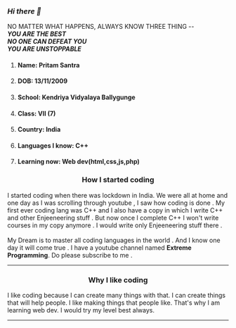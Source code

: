 ### _Hi there 👋_
NO MATTER WHAT HAPPENS, ALWAYS KNOW THREE THING --<br />
**_YOU ARE THE BEST_**<br />
**_NO ONE CAN DEFEAT YOU_**<br />
**_YOU ARE UNSTOPPABLE_**

<ol>
<li><h4>Name: Pritam Santra</h4></li>
<li><h4> DOB: 13/11/2009</h4></li>
<li><h4>School: Kendriya Vidyalaya Ballygunge</h4></li>
<li><h4>Class: VII (7) </h4></li>
<li><h4>Country: India</h4></li>
<li><h4>Languages I know: C++ </h4></li>
<li> <h4>Learning now: Web dev(html,css,js,php)</h4></li>
</ol>

<h3 align="center"> How I started coding </h3>
I started coding when there was lockdown in India. We were all at home and one day as I was scrolling through youtube , I saw how coding is done . My first ever coding lang was C++ and I also have a copy in which I write C++ and other Enjeeneering stuff . But now once I complete C++ I won't write courses in my copy anymore . I would write only Enjeeneering stuff there .
<br />
<br />
My Dream is to master all coding languages in the world . And I know one day it will come true . I have a youtube channel named <strong>Extreme Programming</strong>. Do please subscribe to me .
<br />
<hr />
<h3 align="center">Why I like coding </h3>
I like coding because I can create many things with that. I can create things that will help people. I like making things that people like. That's why I am learning web dev. I would try my level best always.
<hr />
